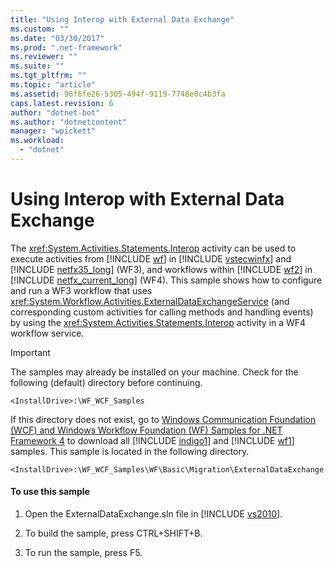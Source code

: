 ```yaml
---
title: "Using Interop with External Data Exchange"
ms.custom: ""
ms.date: "03/30/2017"
ms.prod: ".net-framework"
ms.reviewer: ""
ms.suite: ""
ms.tgt_pltfrm: ""
ms.topic: "article"
ms.assetid: 96f6fe26-5305-494f-9119-7748e0c4b3fa
caps.latest.revision: 6
author: "dotnet-bot"
ms.author: "dotnetcontent"
manager: "wpickett"
ms.workload: 
  - "dotnet"
---
```

# Using Interop with External Data Exchange
The <xref:System.Activities.Statements.Interop> activity can be used to execute activities from [!INCLUDE [wf](../../../../includes/wf-md.md)] in [!INCLUDE [vstecwinfx](../../../../includes/vstecwinfx-md.md)] and [!INCLUDE [netfx35_long](../../../../includes/netfx35-long-md.md)] (WF3), and workflows within [!INCLUDE [wf2](../../../../includes/wf2-md.md)] in [!INCLUDE [netfx_current_long](../../../../includes/netfx-current-long-md.md)] (WF4). This sample shows how to configure and run a WF3 workflow that uses <xref:System.Workflow.Activities.ExternalDataExchangeService> (and corresponding custom activities for calling methods and handling events) by using the <xref:System.Activities.Statements.Interop> activity in a WF4 workflow service.  
  
> [!IMPORTANT]
>  The samples may already be installed on your machine. Check for the following (default) directory before continuing.  
> 
>  `<InstallDrive>:\WF_WCF_Samples`  
> 
>  If this directory does not exist, go to [Windows Communication Foundation (WCF) and Windows Workflow Foundation (WF) Samples for .NET Framework 4](http://go.microsoft.com/fwlink/?LinkId=150780) to download all [!INCLUDE [indigo1](../../../../includes/indigo1-md.md)] and [!INCLUDE [wf1](../../../../includes/wf1-md.md)] samples. This sample is located in the following directory.  
> 
>  `<InstallDrive>:\WF_WCF_Samples\WF\Basic\Migration\ExternalDataExchange`  
  
#### To use this sample  
  
1. Open the ExternalDataExchange.sln file in [!INCLUDE [vs2010](../../../../includes/vs2010-md.md)].  
  
2. To build the sample, press CTRL+SHIFT+B.  
  
3. To run the sample, press F5.
